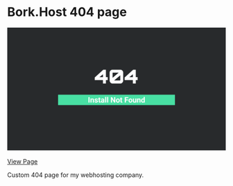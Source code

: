 # Bork.Host 404 page
![screenshot](./img/borkhost-404-page.gif)

[View Page](https://borkstick.github.io/borkhost-404-page/)

Custom 404 page for my webhosting company.
